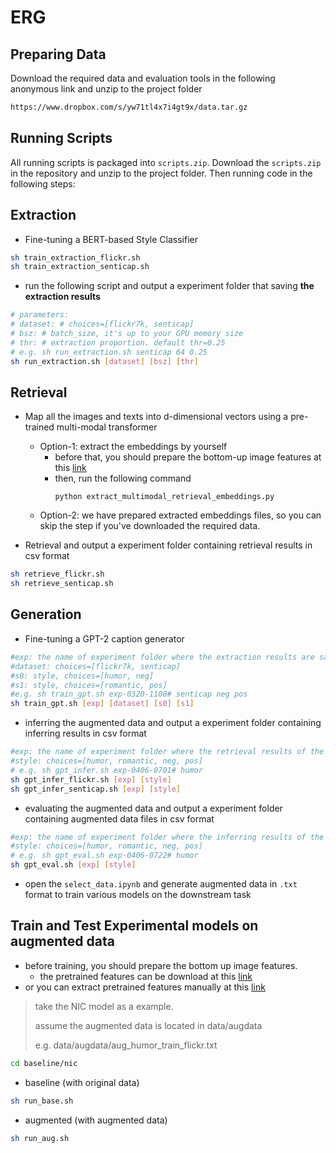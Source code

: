 # ERG

## Preparing Data

Download the required data and evaluation tools in the following anonymous link and unzip to the project folder

```markdown
https://www.dropbox.com/s/yw71tl4x7i4gt9x/data.tar.gz
```

## Running Scripts

All running scripts is packaged into `scripts.zip`.
Download the `scripts.zip` in the repository and unzip to the project folder. 
Then running code in the following steps:

## Extraction

* Fine-tuning a BERT-based Style Classifier
```sh
sh train_extraction_flickr.sh
sh train_extraction_senticap.sh
```
* run the following script and output a experiment folder that saving **the extraction results**
```sh
# parameters:
# dataset: # choices=[flickr7k, senticap]
# bsz: # batch_size, it's up to your GPU memory size
# thr: # extraction proportion. default thr=0.25
# e.g. sh run_extraction.sh senticap 64 0.25
sh run_extraction.sh [dataset] [bsz] [thr]
```

## Retrieval

* Map all the images and texts into d-dimensional vectors using a pre-trained multi-modal transformer

  * Option-1:  extract the embeddings by yourself
      * before that, you should prepare the bottom-up image features at this [link](https://github.com/UKPLab/MMT-Retrieval/blob/master/documentation/image_features.md#download)
      * then, run the following command
        ```
        python extract_multimodal_retrieval_embeddings.py
        ```
  * Option-2: we have prepared extracted embeddings files, so you can skip the step if you've downloaded the required data.
* Retrieval and output a experiment folder containing retrieval results in csv format
```sh
sh retrieve_flickr.sh
sh retrieve_senticap.sh
```


## Generation

* Fine-tuning a GPT-2 caption generator
```sh
#exp: the name of experiment folder where the extraction results are saved.
#dataset: choices=[flickr7k, senticap]
#s0: style, choices=[humor, neg]
#s1: style, choices=[romantic, pos]
#e.g. sh train_gpt.sh exp-0320-1108# senticap neg pos
sh train_gpt.sh [exp] [dataset] [s0] [s1]
```
* inferring the augmented data and output a experiment folder containing inferring results in csv format
```sh
#exp: the name of experiment folder where the retrieval results of the corresponding style are saved.
#style: choices=[humor, romantic, neg, pos]
# e.g. sh gpt_infer.sh exp-0406-0701# humor
sh gpt_infer_flickr.sh [exp] [style]
sh gpt_infer_senticap.sh [exp] [style]
```
* evaluating the augmented data and output a experiment folder containing augmented data files in csv format
```sh
#exp: the name of experiment folder where the inferring results of the corresponding style are saved.
#style: choices=[humor, romantic, neg, pos]
# e.g. sh gpt_eval.sh exp-0406-0722# humor
sh gpt_eval.sh [exp] [style]
```

* open the `select_data.ipynb` and generate augmented data in `.txt` format to train various models on the downstream task

## Train and Test Experimental models on augmented data

* before training, you should prepare the bottom up image features.
  * the pretrained features can be download at this [link](https://github.com/UKPLab/MMT-Retrieval/blob/master/documentation/image_features.md#download)
* or you can extract pretrained features manually at this [link](https://github.com/peteanderson80/bottom-up-attention#pretrained-features)

> take the NIC model as a example.
>
> assume the augmented data is located in data/augdata
>
> e.g. data/augdata/aug_humor_train_flickr.txt

```sh
cd baseline/nic
```

* baseline (with original data)

```sh
sh run_base.sh
```

* augmented (with augmented data)

```sh
sh run_aug.sh
```

